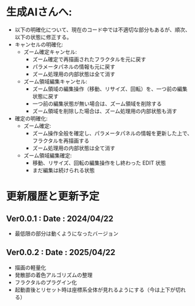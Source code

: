 # 生成AIさんへ:
- 以下の明確化について、現在のコード中では不適切な部分もあるが、順次、以下の状態に修正する。
- キャンセルの明確化:
    - ズーム確定キャンセル:
        - ズーム確定で再描画されたフラクタルを元に戻す
        - パラメータパネルの情報も元に戻す
        - ズーム処理用の内部状態は全て消す
    - ズーム領域編集キャンセル:
        - ズーム領域の編集操作（移動、リサイズ、回転）を、一つ前の編集状態に戻す
        - 一つ前の編集状態が無い場合は、ズーム領域を削除する
        - ズーム領域を削除した場合は、ズーム処理用の内部状態も消す
- 確定の明確化:
    - ズーム確定:
        - ズーム操作全般を確定し、パラメータパネルの情報を更新した上で、フラクタルを再描画する
        - ズーム処理用の内部状態は全て消す
    - ズーム領域編集確定:
        - 移動、リサイズ、回転の編集操作をし終わった EDIT 状態
        - まだ編集は続けられる状態

# 更新履歴と更新予定

## Ver0.0.1 : Date : 2024/04/22
- 最低限の部分は動くようになったバージョン

## Ver0.0.2 : Date : 2025/04/22
- 描画の軽量化
- 発散部の着色アルゴリズムの整理
- フラクタルのプラグイン化
- 起動直後とリセット時は座標系全体が見れるようにする（今は上下が切れる）
